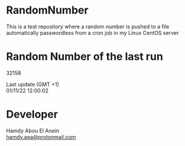 # RandomNumber    
This is a test repository where a random number is pushed to a file automatically passwordless from a cron job in my Linux CentOS server    
# Random Number of the last run   
32158
      
Last update (GMT +1)    
01/11/22 12:00:02
# Developer    
Hamdy Abou El Anein   
hamdy.aea@protonmail.com
